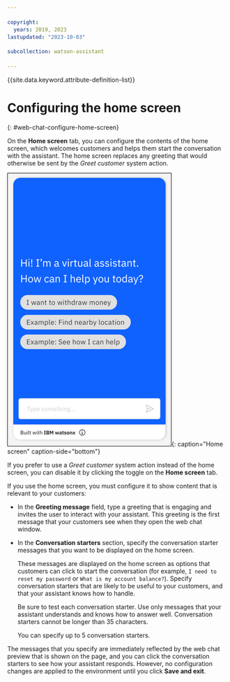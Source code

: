 ```yaml
---

copyright:
  years: 2019, 2023
lastupdated: "2023-10-03"

subcollection: watson-assistant

---
```


{{site.data.keyword.attribute-definition-list}}

# Configuring the home screen
{: #web-chat-configure-home-screen}

On the **Home screen** tab, you can configure the contents of the home screen, which welcomes customers and helps them start the conversation with the assistant. The home screen replaces any greeting that would otherwise be sent by the *Greet customer* system action.

![An example of the home screen](images/home-screen.png){: caption="Home screen" caption-side="bottom"}

If you prefer to use a *Greet customer* system action instead of the home screen, you can disable it by clicking the toggle on the **Home screen** tab.

If you use the home screen, you must configure it to show content that is relevant to your customers:

- In the **Greeting message** field, type a greeting that is engaging and invites the user to interact with your assistant. This greeting is the first message that your customers see when they open the web chat window.

- In the **Conversation starters** section, specify the conversation starter messages that you want to be displayed on the home screen.

    These messages are displayed on the home screen as options that customers can click to start the conversation (for example, `I need to reset my password` or `What is my account balance?`). Specify conversation starters that are likely to be useful to your customers, and that your assistant knows how to handle. 

    Be sure to test each conversation starter. Use only messages that your assistant understands and knows how to answer well. Conversation starters cannot be longer than 35 characters.

    You can specify up to 5 conversation starters.

The messages that you specify are immediately reflected by the web chat preview that is shown on the page, and you can click the conversation starters to see how your assistant responds. However, no configuration changes are applied to the environment until you click **Save and exit**.
